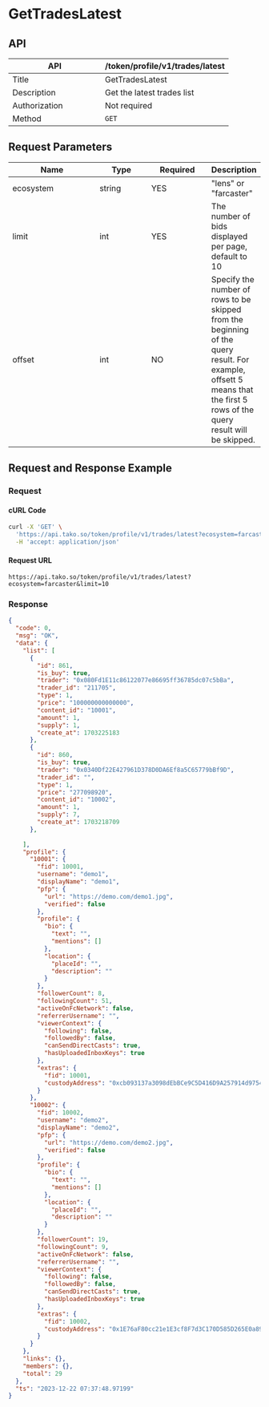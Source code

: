 # GetTradesLatest

## API

<table><thead><tr><th width="169">API</th><th>/token/profile/v1/trades/latest</th></tr></thead><tbody><tr><td>Title</td><td>GetTradesLatest</td></tr><tr><td>Description</td><td>Get the latest trades list</td></tr><tr><td>Authorization</td><td>Not required</td></tr><tr><td>Method</td><td><code>GET</code></td></tr></tbody></table>

## Request Parameters

<table><thead><tr><th width="178">Name</th><th width="99">Type</th><th width="113">Required</th><th>Description</th></tr></thead><tbody><tr><td>ecosystem</td><td>string</td><td>YES</td><td>"lens" or "farcaster"</td></tr><tr><td>limit</td><td>int</td><td>YES</td><td>The number of bids displayed per page, default to 10</td></tr><tr><td>offset</td><td>int</td><td>NO</td><td>Specify the number of rows to be skipped from the beginning of the query result. For example, offsett 5 means that the first 5 rows of the query result will be skipped.</td></tr></tbody></table>

## Request and Response Example

### Request

#### cURL Code

```bash
curl -X 'GET' \
  'https://api.tako.so/token/profile/v1/trades/latest?ecosystem=farcaster&limit=10' \
  -H 'accept: application/json'
```

#### Request URL

`https://api.tako.so/token/profile/v1/trades/latest?ecosystem=farcaster&limit=10`

### Response

```json
{
  "code": 0,
  "msg": "OK",
  "data": {
    "list": [
      {
        "id": 861,
        "is_buy": true,
        "trader": "0x080Fd1E11c86122077e86695ff36785dc07c5bBa",
        "trader_id": "211705",
        "type": 1,
        "price": "100000000000000",
        "content_id": "10001",
        "amount": 1,
        "supply": 1,
        "create_at": 1703225183
      },
      {
        "id": 860,
        "is_buy": true,
        "trader": "0x0340Df22E427961D378D0DA6Ef8a5C65779bBf9D",
        "trader_id": "",
        "type": 1,
        "price": "277098920",
        "content_id": "10002",
        "amount": 1,
        "supply": 7,
        "create_at": 1703218709
      },
      
    ],
    "profile": {
      "10001": {
        "fid": 10001,
        "username": "demo1",
        "displayName": "demo1",
        "pfp": {
          "url": "https://demo.com/demo1.jpg",
          "verified": false
        },
        "profile": {
          "bio": {
            "text": "",
            "mentions": []
          },
          "location": {
            "placeId": "",
            "description": ""
          }
        },
        "followerCount": 8,
        "followingCount": 51,
        "activeOnFcNetwork": false,
        "referrerUsername": "",
        "viewerContext": {
          "following": false,
          "followedBy": false,
          "canSendDirectCasts": true,
          "hasUploadedInboxKeys": true
        },
        "extras": {
          "fid": 10001,
          "custodyAddress": "0xcb093137a3098dEbBCe9C5D416D9A257914d9754"
        }
      },
      "10002": {
        "fid": 10002,
        "username": "demo2",
        "displayName": "demo2",
        "pfp": {
          "url": "https://demo.com/demo2.jpg",
          "verified": false
        },
        "profile": {
          "bio": {
            "text": "",
            "mentions": []
          },
          "location": {
            "placeId": "",
            "description": ""
          }
        },
        "followerCount": 19,
        "followingCount": 9,
        "activeOnFcNetwork": false,
        "referrerUsername": "",
        "viewerContext": {
          "following": false,
          "followedBy": false,
          "canSendDirectCasts": true,
          "hasUploadedInboxKeys": true
        },
        "extras": {
          "fid": 10002,
          "custodyAddress": "0x1E76aF80cc21e1E3cf8F7d3C170D585D265E0a89"
        }
      }
    },
    "links": {},
    "members": {},
    "total": 29
  },
  "ts": "2023-12-22 07:37:48.97199"
}
```
